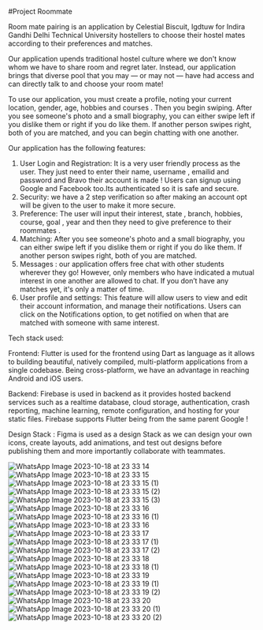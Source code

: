 #Project Roommate

Room mate pairing is an application by Celestial Biscuit, Igdtuw for Indira Gandhi Delhi Technical University hostellers to choose their hostel mates according to their preferences and matches.

Our application  upends traditional hostel culture where we don't know whom we have to share room and regret later. Instead, our application brings that diverse pool that you may — or may not — have had access and can directly talk to and choose your room mate!

To use our application, you must create a profile, noting your current location, gender, age, hobbies and courses . Then you begin swiping. After you see someone's photo and a small biography, you can either swipe left if you dislike them or right if you do like them. If another person swipes right, both of you are matched, and you can begin chatting with one another. 

Our application has the following features: 
1) User Login and Registration:  It is a very user friendly process as the user. They just need to enter their name, username , emailid and password and Bravo their account is made ! Users can signup using Google and Facebook too.Its  authenticated so  it is safe and secure.
2) Security: we have a 2 step verification so after making an account opt will be given to the user to make it more secure.
3) Preference: The user will input their interest, state , branch, hobbies,  course, goal , year and then they need to give  preference to their roommates .
4) Matching:  After you see someone's photo and a small biography, you can either swipe left if you dislike them or right if you do like them. If another person swipes right, both of you are matched.
5) Messages : our application offers free chat with other students wherever they go! However, only members who have indicated a mutual interest in one another are allowed to chat. If you don’t have any matches yet, it's only a matter of time.
6) User profile and settings: This feature will allow users to view and edit their account information, and manage their notifications. Users can click on the Notifications option, to get notified on when that are matched with someone with same interest.


Tech stack used: 

Frontend: Flutter is used for the frontend using Dart as language as it allows to  building beautiful, natively compiled, multi-platform applications from a single codebase. Being cross-platform, we have an advantage in reaching Android and iOS users.

Backend: 
Firebase is used in backend as it provides hosted backend services such as a realtime database, cloud storage, authentication, crash reporting, machine learning, remote configuration, and hosting for your static files. Firebase supports Flutter being from the same parent Google ! 

Design Stack : 
Figma is used as a design Stack as we can  design your own icons, create layouts, add animations, and test out designs before publishing them and more importantly collaborate with teammates.


















<p align="center">

![WhatsApp Image 2023-10-18 at 23 33 14](https://github.com/ETHER-BHASHI/project_roomate/assets/109645593/64d3647c-4def-496e-8a60-777356c392d1)
![WhatsApp Image 2023-10-18 at 23 33 15](https://github.com/ETHER-BHASHI/project_roomate/assets/109645593/c271091f-e033-4bf9-a83a-4f36b0a062a0)
![WhatsApp Image 2023-10-18 at 23 33 15 (1)](https://github.com/ETHER-BHASHI/project_roomate/assets/109645593/fc52ff2c-98d9-48c7-9669-5d7bcab57b4f)
![WhatsApp Image 2023-10-18 at 23 33 15 (2)](https://github.com/ETHER-BHASHI/project_roomate/assets/109645593/1811a174-46bb-47a5-9754-4d077a75d0ea)
![WhatsApp Image 2023-10-18 at 23 33 15 (3)](https://github.com/ETHER-BHASHI/project_roomate/assets/109645593/663624d0-9200-418e-be96-5181609663e6)
![WhatsApp Image 2023-10-18 at 23 33 16](https://github.com/ETHER-BHASHI/project_roomate/assets/109645593/7888120b-8cb6-416b-bf20-ca0301fa0e8e)
![WhatsApp Image 2023-10-18 at 23 33 16 (1)](https://github.com/ETHER-BHASHI/project_roomate/assets/109645593/fdea1d85-e9d6-4d84-8258-b40a596aa147)
![WhatsApp Image 2023-10-18 at 23 33 16](https://github.com/ETHER-BHASHI/project_roomate/assets/109645593/8dd75a8d-3ef1-4c31-87e4-0540ee1d98c5)
![WhatsApp Image 2023-10-18 at 23 33 17](https://github.com/ETHER-BHASHI/project_roomate/assets/109645593/ebf91bb9-4412-4e31-9142-2583cef6ac22)
![WhatsApp Image 2023-10-18 at 23 33 17 (1)](https://github.com/ETHER-BHASHI/project_roomate/assets/109645593/829bfa33-3385-49ac-b9af-3ec73d30609e)
![WhatsApp Image 2023-10-18 at 23 33 17 (2)](https://github.com/ETHER-BHASHI/project_roomate/assets/109645593/197fdabc-71c0-4769-a929-2b567c2de182)
![WhatsApp Image 2023-10-18 at 23 33 18](https://github.com/ETHER-BHASHI/project_roomate/assets/109645593/02eaa576-a437-46ee-88de-66222d9ce744)
![WhatsApp Image 2023-10-18 at 23 33 18 (1)](https://github.com/ETHER-BHASHI/project_roomate/assets/109645593/04d540f9-3f15-475c-8def-f26783cd219b)
![WhatsApp Image 2023-10-18 at 23 33 19](https://github.com/ETHER-BHASHI/project_roomate/assets/109645593/fe3792ef-0cf1-4382-a836-bb373bfdc03b)
![WhatsApp Image 2023-10-18 at 23 33 19 (1)](https://github.com/ETHER-BHASHI/project_roomate/assets/109645593/8c4b19d7-799d-4474-9b24-66cfb5c539e6)
![WhatsApp Image 2023-10-18 at 23 33 19 (2)](https://github.com/ETHER-BHASHI/project_roomate/assets/109645593/63caf83e-3ff1-4e7d-9d02-079270e92185)
![WhatsApp Image 2023-10-18 at 23 33 20](https://github.com/ETHER-BHASHI/project_roomate/assets/109645593/5e961af7-d9a7-4454-bb68-78eb1c2d2269)
![WhatsApp Image 2023-10-18 at 23 33 20 (1)](https://github.com/ETHER-BHASHI/project_roomate/assets/109645593/177c74bf-c04c-4dd5-82ef-4dfabd161ed7)
![WhatsApp Image 2023-10-18 at 23 33 20 (2)](https://github.com/ETHER-BHASHI/project_roomate/assets/109645593/e78d0a3b-a414-4fe3-98e3-986093d4f3b3)
</p>
